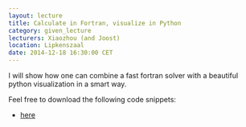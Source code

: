 ```yaml
---
layout: lecture
title: Calculate in Fortran, visualize in Python
category: given_lecture
lecturers: Xiaozhou (and Joost)
location: Lipkenszaal
date: 2014-12-18 16:30:00 CET
---
```


I will show how one can combine a fast fortran solver with a beautiful python visualization in a smart way.

Feel free to download the following code snippets:

* [here](/presentations/FPython_demo.zip)
